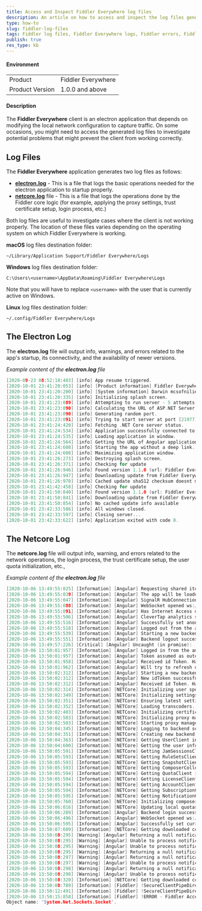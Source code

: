 ```yaml
---
title: Access and Inspect Fiddler Everywhere log files
description: An article on how to access and inspect the log files generated by the Fiddler Everywhere client
type: how-to
slug: fiddler-log-files
tags: Fiddler log files, Fiddler Everywhere logs, Fiddler errors, Fiddler problems
publish: true
res_type: kb
---
```



#### Environment

|   |   |
|---|---|
| Product  | Fiddler Everywhere  |
| Product Version | 1.0.0 and above  |

#### Description

The **Fiddler Everywhere** client is an electron application that depends on modifying the local network configuration to capture traffic. On some occasions, you might need to access the generated log files to investigate potential problems that might prevent the client from working correctly.

## Log Files

The **Fiddler Everywhere** application generates two log files as follows:
- [**electron.log**](#the-electron-log) - This is a file that logs the basic operations needed for the electron application to startup properly.
- [**netcore.log**](#the-netcore-log) file  - This is a file that logs the operations done by the Fiddler core logic (for example, applying the proxy settings, trust certificate setup, login process, etc.)

Both log files are useful to investigate cases where the client is not working properly. The location of these files varies depending on the operating system on which Fiddler Everywhere is working.

**macOS** log files destination folder:
```Console
~/Library/Application Support/Fiddler Everywhere/Logs
```

**Windows** log files destination folder: 
```Console
C:\Users\<username>\AppData\Roaming\Fiddler Everywhere\Logs
```
Note that you will have to replace `<username>` with the user that is currently active on Windows.

**Linux** log files destination folder: 
```Console
~/.config/Fiddler Everywhere/Logs
```

## The Electron Log

The **electron.log** file will output info, warnings, and errors related to the app's startup, its connectivity, and the availability of newer versions.

_Example content of the **electron.log** file_

```C
[2020-09-23 08:52:18:403] [info] App resume triggered.
[2020-10-01 23:41:20:053] [info] [Product information] Fiddler Everywhere 1.0.2
[2020-10-01 23:41:20:200] [info] [System information] Darwin mcsofnilievn 18.7.0 Darwin Kernel Version 18.7.0: Mon Apr 27 20:09:39 PDT 2020; root:xnu-4903.278.35~1/RELEASE_X86_64 x86_64
[2020-10-01 23:41:20:335] [info] Initializing splash screen.
[2020-10-01 23:41:23:089] [info] Attempting to run server - 5 attempts left.
[2020-10-01 23:41:23:090] [info] Calculating the URL of ASP.NET Server application.
[2020-10-01 23:41:23:090] [info] Generating random port.
[2020-10-01 23:41:23:091] [info] Trying to start server at port [21977].
[2020-10-01 23:41:24:420] [info] Fetching .NET Core server status.
[2020-10-01 23:41:24:534] [info] Application successfully connected to .NET Core server [21977].
[2020-10-01 23:41:24:535] [info] Loading application in window.
[2020-10-01 23:41:24:564] [info] Getting the URL of Angular application.
[2020-10-01 23:41:24:608] [info] Starting the app without a deep link.
[2020-10-01 23:41:24:608] [info] Maximizing application window.
[2020-10-01 23:41:26:273] [info] Destroying splash screen.
[2020-10-01 23:41:26:371] [info] Checking for update
[2020-10-01 23:41:26:946] [info] Found version 1.1.0 (url: Fiddler Everywhere-1.1.0-mac.zip, Fiddler Everywhere 1.1.0.dmg)
[2020-10-01 23:41:26:947] [info] Downloading update from Fiddler Everywhere-1.1.0-mac.zip, Fiddler Everywhere 1.1.0.dmg
[2020-10-01 23:41:26:970] [info] Cached update sha512 checksum doesnt match the latest available update. New update must be downloaded. Cached: qOe6O6UEQ5Kg4vODxxJNqf+HasNIpc685+DGmVxtzY2qOWvTo6AfO91wxoP+tlVDRCP0JoafXhGLf14NrZhMWg==, expected: XUVk02rJe8tRC3Nh7vx638XUbgPIRVQr12SGK+L+8WDBA7EpPLdnV7xL6EOSW9kZFiv/apviLmVs/AANVvdg9Q==. Directory for cached update will be cleaned
[2020-10-01 23:41:42:458] [info] Checking for update
[2020-10-01 23:41:50:840] [info] Found version 1.1.0 (url: Fiddler Everywhere-1.1.0-mac.zip, Fiddler Everywhere 1.1.0.dmg)
[2020-10-01 23:41:50:841] [info] Downloading update from Fiddler Everywhere-1.1.0-mac.zip, Fiddler Everywhere 1.1.0.dmg
[2020-10-01 23:41:50:854] [info] No cached update info available
[2020-10-01 23:42:33:586] [info] All windows closed.
[2020-10-01 23:42:33:597] [info] Closing server...
[2020-10-01 23:42:33:622] [info] Application exited with code 0.
```

## The Netcore Log

The **netcore.log** file will output info, warning, and errors related to the network operations, the login process, the trust certificate setup, the user quota initialization, etc.,

_Example content of the **electron.log** file_

```C
[2020-10-06 13:49:55:025] [Information] [Angular] Requesting shared item ID.
[2020-10-06 13:49:55:039] [Information] [Angular] The app will be loaded without navigating to a shared item.
[2020-10-06 13:49:55:047] [Information] [Angular] SignalR HubConnection connected successfully.
[2020-10-06 13:49:55:088] [Information] [Angular] WebSocket opened ws://localhost:51488/ws/sessionListData
[2020-10-06 13:49:55:091] [Information] [Angular] Has Internet Access during the user service creation: true.
[2020-10-06 13:49:55:506] [Information] [Angular] CleverTap analytics successfully initialized.
[2020-10-06 13:49:55:516] [Information] [Angular] Successfully set anonymous user information in CleverTap.
[2020-10-06 13:49:55:518] [Information] [Angular] Logged out from the amplify SDK.
[2020-10-06 13:49:55:539] [Information] [Angular] Starting a new backend logout.
[2020-10-06 13:49:55:551] [Information] [Angular] Backend logout successfully finished.
[2020-10-06 13:49:57:226] [Critical] [Angular] Uncaught (in promise): [object Undefined]
[2020-10-06 13:50:01:957] [Information] [Angular] Logged in from the amplify SDK.
[2020-10-06 13:50:01:957] [Information] [Angular] Token assumed as outdated or risky.
[2020-10-06 13:50:01:958] [Information] [Angular] Received id Token. Had existing tokens: 'false'. Is new token: 'true'. Index in history: '0'. Total tokens in history: '1'.
[2020-10-06 13:50:01:962] [Information] [Angular] Will try to refresh users token
[2020-10-06 13:50:02:312] [Information] [Angular] Starting a new backend login.
[2020-10-06 13:50:02:312] [Information] [Angular] New idToken successfully taken.
[2020-10-06 13:50:02:312] [Information] [Angular] Received id Token. Had existing tokens: 'true'. Is new token: 'true'. Index in history: '0'. Total tokens in history: '2'.
[2020-10-06 13:50:02:314] [Information] [NETCore] Initializing user specific directories.
[2020-10-06 13:50:02:349] [Information] [NETCore] Initializing settings service.
[2020-10-06 13:50:02:351] [Information] [NETCore] Ensuring latest settings.
[2020-10-06 13:50:02:352] [Information] [NETCore] Loading transcoders.
[2020-10-06 13:50:02:403] [Information] [NETCore] Initializing certificates manager.
[2020-10-06 13:50:02:503] [Information] [NETCore] Initializing proxy manager.
[2020-10-06 13:50:02:503] [Information] [NETCore] Starting proxy manager.
[2020-10-06 13:50:04:345] [Information] [NETCore] Logging to backend service.
[2020-10-06 13:50:04:351] [Information] [NETCore] Creating new backend SDK instance.
[2020-10-06 13:50:04:363] [Information] [NETCore] Getting UserClient instance.
[2020-10-06 13:50:04:600] [Information] [NETCore] Getting the user info.
[2020-10-06 13:50:05:591] [Information] [NETCore] Getting JamSessionsClient instance.
[2020-10-06 13:50:05:593] [Information] [NETCore] Getting RuleSetsClient instance.
[2020-10-06 13:50:05:593] [Information] [NETCore] Getting SnapshotClient instance.
[2020-10-06 13:50:05:593] [Information] [NETCore] Getting ComposerCollectionClient instance.
[2020-10-06 13:50:05:594] [Information] [NETCore] Getting QuotaClient instance.
[2020-10-06 13:50:05:594] [Information] [NETCore] Getting LicenseClient instance.
[2020-10-06 13:50:05:594] [Information] [NETCore] Getting AccountClient instance.
[2020-10-06 13:50:05:594] [Information] [NETCore] Getting SubscriptionClient instance.
[2020-10-06 13:50:05:595] [Information] [NETCore] Getting NotificationObservable instance.
[2020-10-06 13:50:05:760] [Information] [NETCore] Initializing composer collections service.
[2020-10-06 13:50:06:016] [Information] [NETCore] Updating local quotas.
[2020-10-06 13:50:06:289] [Information] [Angular] Backend login successfully finished.
[2020-10-06 13:50:06:496] [Information] [Angular] WebSocket opened ws://localhost:51488/ws/uiState
[2020-10-06 13:50:06:595] [Information] [Angular] Successfully set current user information in CleverTap.
[2020-10-06 13:50:07:609] [Information] [NETCore] Getting downloaded composer collections.
[2020-10-06 13:50:08:295] [Warning] [Angular] Returning a null notification message.
[2020-10-06 13:50:08:295] [Warning] [Angular] Unable to process notification with type 'SnapshotDeleted'
[2020-10-06 13:50:08:295] [Warning] [Angular] Unable to process notification with type 'SnapshotDeleted'
[2020-10-06 13:50:08:295] [Warning] [Angular] Returning a null notification message.
[2020-10-06 13:50:08:297] [Warning] [Angular] Returning a null notification message.
[2020-10-06 13:50:08:297] [Warning] [Angular] Unable to process notification with type 'SnapshotDeleted'
[2020-10-06 13:50:08:298] [Warning] [Angular] Returning a null notification message.
[2020-10-06 13:50:08:298] [Warning] [Angular] Unable to process notification with type 'SnapshotDeleted'
[2020-10-06 13:50:08:320] [Information] [NETCore] Getting downloaded composer collections.
[2020-10-06 13:50:08:789] [Information] [Fiddler] !SecureClientPipeDirect failed: System.IO.IOException Authentication failed because the remote party has closed the transport stream. for pipe (CN=*.jamfcloud.com, O=DO_NOT_TRUST_BC, OU=Created by http://www.fiddler2.com)
[2020-10-06 13:50:12:491] [Information] [Fiddler] !SecureClientPipeDirect failed: System.IO.IOException Authentication failed because the remote party has closed the transport stream. for pipe (CN=*.jamfcloud.com, O=DO_NOT_TRUST_BC, OU=Created by http://www.fiddler2.com)
[2020-10-06 13:50:15:858] [Information] [Fiddler] !ERROR - Fiddler Acceptor failed to AcceptConnection: System.ObjectDisposedException Cannot access a disposed object.
Object name: 'System.Net.Sockets.Socket'.
```